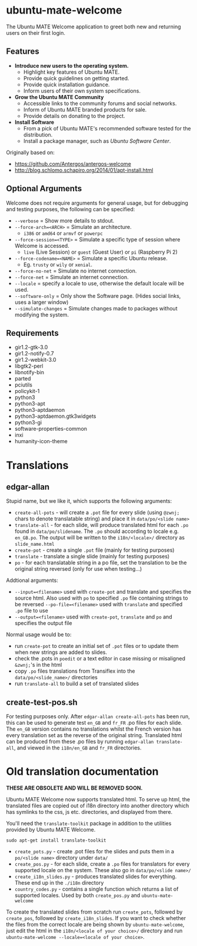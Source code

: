 # ubuntu-mate-welcome

The Ubuntu MATE Welcome application to greet both new and returning users on their first login.

## Features

  * **Introduce new users to the operating system.**
    * Highlight key features of Ubuntu MATE.
    * Provide quick guidelines on getting started.
    * Provide quick installation guidance.
    * Inform users of their own system specifications.
  * **Grow the Ubuntu MATE Community**
    * Accessible links to the community forums and social networks.
    * Inform of Ubuntu MATE branded products for sale.
    * Provide details on donating to the project.
  * **Install Software**
    * From a pick of Ubuntu MATE's recommended software tested for the distribution.
    * Install a package manager, such as *Ubuntu Software Center*.

Originally based on:

  * https://github.com/Antergos/antergos-welcome
  * http://blog.schlomo.schapiro.org/2014/01/apt-install.html

## Optional Arguments

Welcome does not require arguments for general usage, but for debugging
and testing purposes, the following can be specified:

  * `--verbose` = Show more details to stdout.
  * `--force-arch=<ARCH>` = Simulate an architecture.
    * `i386` or `amd64` or `armvf` or `powerpc`
  * `--force-session=<TYPE>` = Simulate a specific type of session where Welcome is accessed.
    * `live` (Live Session) or `guest` (Guest User) or `pi` (Raspberry Pi 2)
  * `--force-codename=<NAME>` = Simulate a specific Ubuntu release.
    * Eg. `trusty` or `wily` or `xenial`.
  * `--force-no-net` = Simulate no internet connection.
  * `--force-net` = Simulate an internet connection.
  * `--locale` = specify a locale to use, otherwise the default locale will be used.  
  * `--software-only` = Only show the Software page. (Hides social links, uses a larger window)
  * `--simulate-changes` = Simulate changes made to packages without modifying the system.
  

## Requirements

  * gir1.2-gtk-3.0
  * gir1.2-notify-0.7
  * gir1.2-webkit-3.0
  * libgtk2-perl
  * libnotify-bin
  * parted
  * pciutils
  * policykit-1
  * python3
  * python3-apt
  * python3-aptdaemon
  * python3-aptdaemon.gtk3widgets
  * python3-gi
  * software-properties-common
  * inxi
  * humanity-icon-theme

# Translations

## edgar-allan

Stupid name, but we like it, which supports the following arguments:

  * `create-all-pots` - will create a `.pot` file for every slide (using
  `@zwnj;` chars to denote translatable string) and place it in `data/po/<slide name>`
  * `translate-all` - for each slide, will produce translated html for
  each `.po` found in `data/po/slidename`. The `.po` should according to
  locale e.g. `en_GB.po`. The output will be written to the
  `i18n/<locale>/` directory as `slide_name.html`
  * `create-pot` - create a single `.pot` file (mainly for testing purposes)
  * `translate` - translate a single slide (mainly for testing purposes)
  * `po` - for each translatable string in a po file, set the
  translation to be the original string reversed (only for use when
  testing...)

Addtional arguments:

  * `--input=<filename>` used with `create-pot` and translate and
  specifies the source html. Also used with `po` to specified `.po` file
  containing strings to be reversed `--po-file=<filename>` used with
  `translate` and specified `.po` file to use
  * `--output=<filename>` used with `create-pot`, `translate` and `po`
  and specifies the output file

Normal usage would be to:

  * run `create-pot` to create an initial set of `.pot` files or to
  update them when new strings are added to slides.
  * check the .pots in `poedit` or a text editor in case missing or
  misaligned `&zwnj;`'s in the html
  * copy `.po` files translations from Transiflex into the
  `data/po/<slide_name>/` directories
  * run `translate-all` to build a set of translated slides

## create-test-pos.sh

For testing purposes only. After `edgar-allan create-all-pots` has been
run, this can be used to generate test `en_GB` and `fr_FR` .po files for
each slide. The `en_GB` version contains no translations whilst the
French version has every translation set as the reverse of the original
string. Translated html can be produced from these .po files by running
`edgar-allan translate-all`, and viewed in the `i18n/en_GB` and `fr_FR`
directories.


# Old translation documentation

**THESE ARE OBSOLETE AND WILL BE REMOVED SOON.**

Ubuntu MATE Welcome now supports translated html. To serve up html, the
translated files are copied out of i18n directory into another
directory which has symlinks to the css, js etc. directories, and
displayed from there.

You'll need the `translate-toolkit` package in addition to the
utilities provided by Ubuntu MATE Welcome.

    sudo apt-get install translate-toolkit

  * `create_pots.py` - create .pot files for the slides and puts them in a `po/<slide name>` directory under `data/`
  * `create_pos.py` - for each slide, create a `.po` files for translators for every supported locale on the system. These also go in `data/po/<slide name>/`
  * `create_i18n_slides.py` - produces translated slides for everything. These end up in the `./i18n` directory
  * `country_codes.py` - contains a single function which returns a list of supported locales. Used by both `create_pos.py` and `ubuntu-mate-welcome`

To create the translated slides from scratch run `create_pots`,
followed by `create_pos`, followed by `create_i18n_slides`. If you want
to check whether the files from the correct locale are being shown by
`ubuntu-mate-welcome`, just edit the html in the `i18n/<locale of your
choice>/` directory and run `ubuntu-mate-welcome --locale=<locale of
your choice>`.
